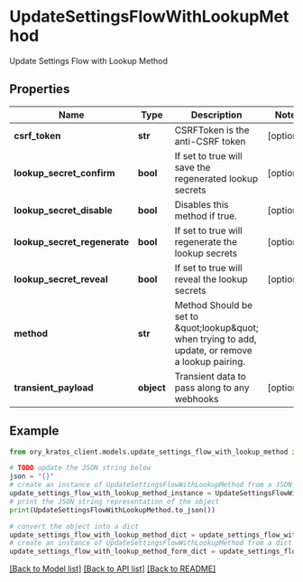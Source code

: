 # UpdateSettingsFlowWithLookupMethod

Update Settings Flow with Lookup Method

## Properties

Name | Type | Description | Notes
------------ | ------------- | ------------- | -------------
**csrf_token** | **str** | CSRFToken is the anti-CSRF token | [optional] 
**lookup_secret_confirm** | **bool** | If set to true will save the regenerated lookup secrets | [optional] 
**lookup_secret_disable** | **bool** | Disables this method if true. | [optional] 
**lookup_secret_regenerate** | **bool** | If set to true will regenerate the lookup secrets | [optional] 
**lookup_secret_reveal** | **bool** | If set to true will reveal the lookup secrets | [optional] 
**method** | **str** | Method  Should be set to \&quot;lookup\&quot; when trying to add, update, or remove a lookup pairing. | 
**transient_payload** | **object** | Transient data to pass along to any webhooks | [optional] 

## Example

```python
from ory_kratos_client.models.update_settings_flow_with_lookup_method import UpdateSettingsFlowWithLookupMethod

# TODO update the JSON string below
json = "{}"
# create an instance of UpdateSettingsFlowWithLookupMethod from a JSON string
update_settings_flow_with_lookup_method_instance = UpdateSettingsFlowWithLookupMethod.from_json(json)
# print the JSON string representation of the object
print(UpdateSettingsFlowWithLookupMethod.to_json())

# convert the object into a dict
update_settings_flow_with_lookup_method_dict = update_settings_flow_with_lookup_method_instance.to_dict()
# create an instance of UpdateSettingsFlowWithLookupMethod from a dict
update_settings_flow_with_lookup_method_form_dict = update_settings_flow_with_lookup_method.from_dict(update_settings_flow_with_lookup_method_dict)
```
[[Back to Model list]](../README.md#documentation-for-models) [[Back to API list]](../README.md#documentation-for-api-endpoints) [[Back to README]](../README.md)


